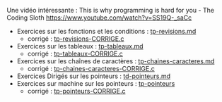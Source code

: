 Une vidéo intéressante :
This is why programming is hard for you - The Coding Sloth
https://www.youtube.com/watch?v=SS19Q-_saCc

- Exercices sur les fonctions et les conditions : [tp-revisions.md](tp-revisions.md)
	- corrigé : [tp-revisions-CORRIGE.c](tp-revisions-CORRIGE.c)
- Exercices sur les tableaux : [tp-tableaux.md](tp-tableaux.md)
	- corrigé : [tp-tableaux-CORRIGE.c](tp-tableaux-CORRIGE.c)
- Exercices sur les chaînes de caractères : [tp-chaines-caracteres.md](tp-chaines-caracteres.md)
	- corrigé : [tp-chaines-caracteres-CORRIGE.c](tp-chaines-caracteres-CORRIGE.c)
- Exercices Dirigés sur les pointeurs : [td-pointeurs.md](td-pointeurs.md)
- Exercices sur machine sur les pointeurs : [tp-pointeurs](tp-pointeurs)
	- corrigé : [tp-pointeurs-CORRIGE.c](tp-pointeurs-CORRIGE.c)

